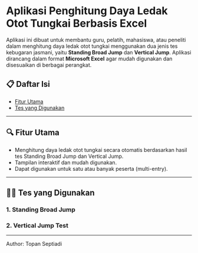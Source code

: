 # Aplikasi Penghitung Daya Ledak Otot Tungkai Berbasis Excel

Aplikasi ini dibuat untuk membantu guru, pelatih, mahasiswa, atau peneliti dalam menghitung daya ledak otot tungkai menggunakan dua jenis tes kebugaran jasmani, yaitu **Standing Broad Jump** dan **Vertical Jump**. Aplikasi dirancang dalam format **Microsoft Excel** agar mudah digunakan dan disesuaikan di berbagai perangkat.

## 📋 Daftar Isi
- [Fitur Utama](#fitur-utama)
- [Tes yang Digunakan](#tes-yang-digunakan)

---

## 🔍 Fitur Utama

- Menghitung daya ledak otot tungkai secara otomatis berdasarkan hasil tes Standing Broad Jump dan Vertical Jump.
- Tampilan interaktif dan mudah digunakan.
- Dapat digunakan untuk satu atau banyak peserta (multi-entry).

---

## 🏃‍♂️ Tes yang Digunakan

### 1. Standing Broad Jump
### 2. Vertical Jump Test

---
Author: Topan Septiadi
